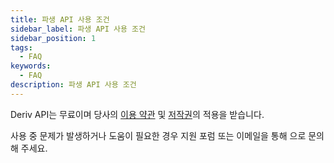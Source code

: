 ```yaml
---
title: 파생 API 사용 조건
sidebar_label: 파생 API 사용 조건
sidebar_position: 1
tags:
  - FAQ
keywords:
  - FAQ
description: 파생 API 사용 조건
---
```


Deriv API는 무료이며 당사의 [이용 약관](https://deriv.com/terms-and-conditions) 및
[저작권](https://deriv.com/tnc/business-partners-general-terms.pdf)의 적용을 받습니다.

사용 중 문제가 발생하거나 도움이 필요한 경우 지원 포럼 또는 이메일을 통해
으로 문의해 주세요.
